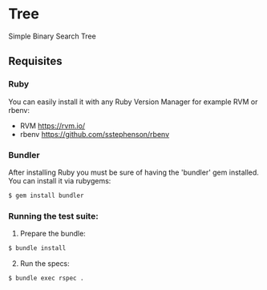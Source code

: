 # Tree

Simple Binary Search Tree

## Requisites


### Ruby

You can easily install it with any Ruby Version Manager for example RVM or rbenv:

- RVM https://rvm.io/
- rbenv https://github.com/sstephenson/rbenv

### Bundler

After installing Ruby you must be sure of having the 'bundler' gem installed.
You can install it via rubygems:

```bash
$ gem install bundler
```

### Running the test suite:

1) Prepare the bundle:

```bash
$ bundle install
```

2) Run the specs:

```bash
$ bundle exec rspec .
```